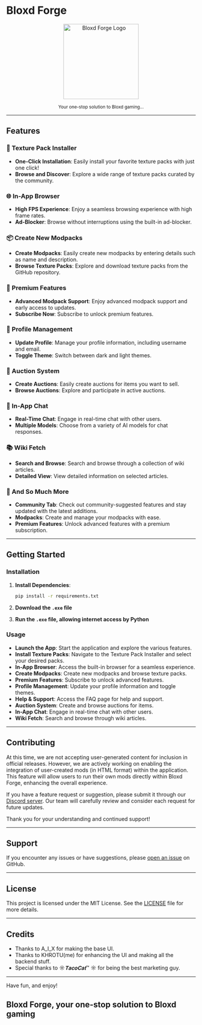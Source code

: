# Bloxd Forge

<p align="center">
  <img src="https://i.imgur.com/SsES9QT.png" alt="Bloxd Forge Logo" width="200">
</p>

<p align="center">
  <small>Your one-stop solution to Bloxd gaming...</small>
</p>

---

## Features

### 🎨 Texture Pack Installer

- **One-Click Installation**: Easily install your favorite texture packs with just one click!
- **Browse and Discover**: Explore a wide range of texture packs curated by the community.

### 🌐 In-App Browser

- **High FPS Experience**: Enjoy a seamless browsing experience with high frame rates.
- **Ad-Blocker**: Browse without interruptions using the built-in ad-blocker.

### 📦 Create New Modpacks

- **Create Modpacks**: Easily create new modpacks by entering details such as name and description.
- **Browse Texture Packs**: Explore and download texture packs from the GitHub repository.

### 💎 Premium Features

- **Advanced Modpack Support**: Enjoy advanced modpack support and early access to updates.
- **Subscribe Now**: Subscribe to unlock premium features.

### 👤 Profile Management

- **Update Profile**: Manage your profile information, including username and email.
- **Toggle Theme**: Switch between dark and light themes.

### 🛒 Auction System

- **Create Auctions**: Easily create auctions for items you want to sell.
- **Browse Auctions**: Explore and participate in active auctions.

### 💬 In-App Chat

- **Real-Time Chat**: Engage in real-time chat with other users.
- **Multiple Models**: Choose from a variety of AI models for chat responses.

### 📚 Wiki Fetch

- **Search and Browse**: Search and browse through a collection of wiki articles.
- **Detailed View**: View detailed information on selected articles.

### 🌟 And So Much More

- **Community Tab**: Check out community-suggested features and stay updated with the latest additions.
- **Modpacks**: Create and manage your modpacks with ease.
- **Premium Features**: Unlock advanced features with a premium subscription.

---

## Getting Started

### Installation

1. **Install Dependencies**:

   ```bash
   pip install -r requirements.txt
   ```

2. **Download the `.exe` file**

3. **Run the `.exe` file, allowing internet access by Python**

### Usage

- **Launch the App**: Start the application and explore the various features.
- **Install Texture Packs**: Navigate to the Texture Pack Installer and select your desired packs.
- **In-App Browser**: Access the built-in browser for a seamless experience.
- **Create Modpacks**: Create new modpacks and browse texture packs.
- **Premium Features**: Subscribe to unlock advanced features.
- **Profile Management**: Update your profile information and toggle themes.
- **Help & Support**: Access the FAQ page for help and support.
- **Auction System**: Create and browse auctions for items.
- **In-App Chat**: Engage in real-time chat with other users.
- **Wiki Fetch**: Search and browse through wiki articles.

---

## Contributing

At this time, we are not accepting user-generated content for inclusion in official releases. However, we are actively working on enabling the integration of user-created mods (in HTML format) within the application. This feature will allow users to run their own mods directly within Bloxd Forge, enhancing the overall experience.

If you have a feature request or suggestion, please submit it through our [Discord server](https://discord.gg/bwGRAC4WgE). Our team will carefully review and consider each request for future updates.

Thank you for your understanding and continued support!

---

## Support

If you encounter any issues or have suggestions, please [open an issue](https://github.com/KHROTU/Bloxd-Forge/issues) on GitHub.

---

## License

This project is licensed under the MIT License. See the [LICENSE](LICENSE.txt) file for more details.

---

## Credits

- Thanks to A_I_X for making the base UI.
- Thanks to KHROTU(me) for enhancing the UI and making all the backend stuff.
- Special thanks to ☼_𝐓𝐚𝐜𝐨𝐂𝐚𝐭_™ ☼ for being the best marketing guy.

---

Have fun, and enjoy!

## Bloxd Forge, your one-stop solution to Bloxd gaming
